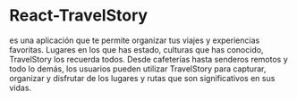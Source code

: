 # React-TravelStory
es una aplicación que te permite organizar tus viajes y experiencias favoritas. Lugares en los que has estado, culturas que has conocido, TravelStory los recuerda todos. Desde cafeterías hasta senderos remotos y todo lo demás, los usuarios pueden utilizar TravelStory para capturar, organizar y disfrutar de los lugares y rutas que son significativos en sus vidas.
